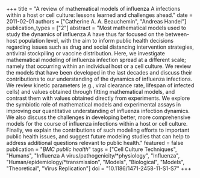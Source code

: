 +++
title = "A review of mathematical models of influenza A infections within a host or cell culture: lessons learned and challenges ahead."
date = 2011-02-01
authors = ["Catherine A. A. Beauchemin", "Andreas Handel"]
publication_types = ["2"]
abstract = "Most mathematical models used to study the dynamics of influenza A have thus far  focused on the between-host population level, with the aim to inform public health decisions regarding issues such as drug and social distancing intervention strategies, antiviral stockpiling or vaccine distribution. Here, we investigate mathematical modeling of influenza infection spread at a different scale; namely  that occurring within an individual host or a cell culture. We review the models  that have been developed in the last decades and discuss their contributions to our understanding of the dynamics of influenza infections. We review kinetic parameters (e.g., viral clearance rate, lifespan of infected cells) and values obtained through fitting mathematical models, and contrast them with values obtained directly from experiments. We explore the symbiotic role of mathematical models and experimental assays in improving our quantitative understanding of influenza infection dynamics. We also discuss the challenges in developing better, more comprehensive models for the course of influenza infections within a host or cell culture. Finally, we explain the contributions of such modeling efforts to important public health issues, and suggest future modeling studies that can help to address additional questions relevant to public health."
featured = false
publication = "*BMC public health*"
tags = ["Cell Culture Techniques", "Humans", "Influenza A virus/pathogenicity/*physiology", "Influenza", "Human/epidemiology/*transmission", "Models", "Biological", "Models", "Theoretical", "Virus Replication"]
doi = "10.1186/1471-2458-11-S1-S7"
+++

